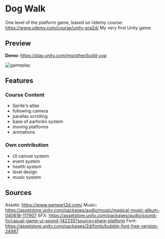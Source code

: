 # Dog Walk

One level of the platform game, based on Udemy course: https://www.udemy.com/course/unity-gra2d/
My very first Unity game.

## Preview

<b>Demo:</b> https://play.unity.com/mg/other/build-uya

![gameplay](./gamePreview/gameplay.gif)

## Features

### Course Content

-   Sprite's atlas
-   following camera
-   parallax scrolling
-   base of particles system
-   moving platforms
-   animations

### Own contribution

-   UI canvas system
-   event system
-   health system
-   level design
-   music system

## Sources

Assets: https://www.gameart2d.com/
Music: https://assetstore.unity.com/packages/audio/music/magical-music-album-040618-117907
SFX: https://assetstore.unity.com/packages/audio/sound-fx/casual-game-ui-sound-142235?source=share-platform
Font: https://assetstore.unity.com/packages/2d/fonts/bubble-font-free-version-24987
